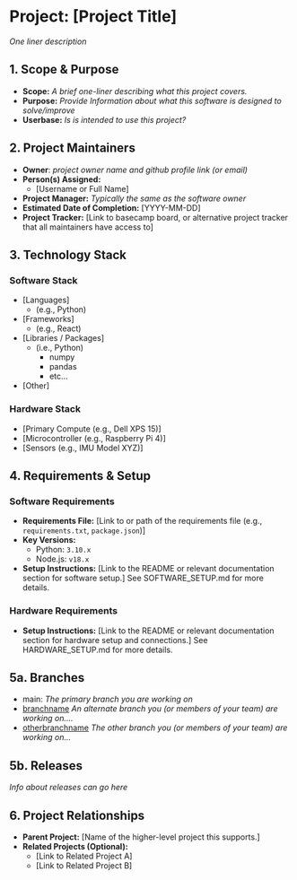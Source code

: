 # Project: [Project Title]

*One liner description*

## 1. Scope & Purpose

- **Scope:** *A brief one-liner describing what this project covers.*
- **Purpose:** *Provide Information about what this software is designed to solve/improve*
- **Userbase:** *Is is intended to use this project?*

## 2. Project Maintainers

- **Owner**: *project owner name and github profile link (or email)*
- **Person(s) Assigned:** 
    - [Username or Full Name]
- **Project Manager:** *Typically the same as the software owner*
- **Estimated Date of Completion:** [YYYY-MM-DD]
- **Project Tracker:** [Link to basecamp board, or alternative project tracker that all maintainers have access to]

## 3. Technology Stack

### Software Stack

- [Languages]
    - (e.g., Python)
- [Frameworks]
    - (e.g., React)
- [Libraries / Packages]
    - (i.e., Python)
        - numpy
        - pandas
        - etc...
- [Other]

### Hardware Stack

* [Primary Compute (e.g., Dell XPS 15)]
* [Microcontroller (e.g., Raspberry Pi 4)]
* [Sensors (e.g., IMU Model XYZ)]

## 4. Requirements & Setup

### Software Requirements

* **Requirements File:** [Link to or path of the requirements file (e.g., `requirements.txt`, `package.json`)]
* **Key Versions:**
    * Python: `3.10.x`
    * Node.js: `v18.x`
* **Setup Instructions:** [Link to the README or relevant documentation section for software setup.] See SOFTWARE_SETUP.md for more details.

### Hardware Requirements

* **Setup Instructions:** [Link to the README or relevant documentation section for hardware setup and connections.] See HARDWARE_SETUP.md for more details.


## 5a. Branches

- main: *The primary branch you are working on* 
- [branchname]() *An alternate branch you (or members of your team) are working on....*
- [otherbranchname]() *The other branch you (or members of your team) are working on...*

## 5b. Releases

*Info about releases can go here*


## 6. Project Relationships

* **Parent Project:** [Name of the higher-level project this supports.]
* **Related Projects (Optional):**
    * [Link to Related Project A]
    * [Link to Related Project B]